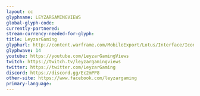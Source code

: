 ```yaml
---
layout: cc
glyphname: LEYZARGAMINGVIEWS
global-glyph-code: 
currently-partnered: 
stream-currency-needed-for-glyph: 
title: LeyzarGaming
glyphurl: http://content.warframe.com/MobileExport/Lotus/Interface/Icons/Player/ContentCreators/LeyzarViewGaming.png
glyphwave: 14
youtube: https://youtube.com/LeyzarGamingViews
twitch: https://twitch.tv/leyzargamingviews
twitter: https://twitter.com/LeyzarGaming
discord: https://discord.gg/Ec2mPP8
other-site: https://www.facebook.com/leyzargaming
primary-language: 
---
```



